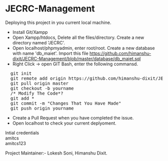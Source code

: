 # JECRC-Management
Deploying this project in you current local machine.
- Install Git/Xampp
- Open Xampp/htdocs, Delete all the files/directory. Create a new directory named 'JECRC'.
- Open localhost/phpmyadmin, enter root/root. Create a new database with name 'db_maiet'. Import this file https://github.com/himanshu-dixit/JECRC-Management/blob/master/database/db_maiet.sql
- Right Click -> open GIT Bash, enter the following commansd.
<pre>
  git init
  git remote add origin https://github.com/himanshu-dixit/JECRC-Management.git
  git pull origin master
  git checkout -b yourname
  /* Modify The Code*?
  git add *
  git commit -m "Changes That You Have Made"
  git push origin yourname
</pre>
- Create a Pull Request when you have completed the issue.
- Open localhost to check your current deplyoment. 

Intial credentials<br>
amitcs<br>
amitcs123

Project Maintainer:-
Lokesh Soni, Himanshu Dixit.
